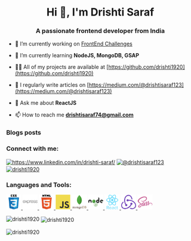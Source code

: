 <h1 align="center">Hi 👋, I'm Drishti Saraf</h1>
<h3 align="center">A passionate frontend developer from India</h3>

- 🔭 I’m currently working on [FrontEnd Challenges](https://github.com/drishti1920/Frontend-Mentor-Challenges/tree/main)

- 🌱 I’m currently learning **NodeJS, MongoDB, GSAP**

- 👨‍💻 All of my projects are available at [https://github.com/drishti1920](https://github.com/drishti1920)

- 📝 I regularly write articles on [https://medium.com/@drishtisaraf123](https://medium.com/@drishtisaraf123)

- 💬 Ask me about **ReactJS**

- 📫 How to reach me **drishtisaraf74@gmail.com**

### Blogs posts
<!-- BLOG-POST-LIST:START -->
<!-- BLOG-POST-LIST:END -->

<h3 align="left">Connect with me:</h3>
<p align="left">
<a href="https://linkedin.com/in/https://www.linkedin.com/in/drishti-saraf/" target="blank"><img align="center" src="https://raw.githubusercontent.com/rahuldkjain/github-profile-readme-generator/master/src/images/icons/Social/linked-in-alt.svg" alt="https://www.linkedin.com/in/drishti-saraf/" height="30" width="40" /></a>
<a href="https://medium.com/@drishtisaraf123" target="blank"><img align="center" src="https://raw.githubusercontent.com/rahuldkjain/github-profile-readme-generator/master/src/images/icons/Social/medium.svg" alt="@drishtisaraf123" height="30" width="40" /></a>
  <a href="https://dev.to/drishti1920" target="blank"><img align="center" src="https://raw.githubusercontent.com/rahuldkjain/github-profile-readme-generator/master/src/images/icons/Social/devto.svg" alt="drishti1920" height="30" width="40" /></a>
</p>

<h3 align="left">Languages and Tools:</h3>
<p align="left"> <a href="https://www.w3schools.com/css/" target="_blank" rel="noreferrer"> <img src="https://raw.githubusercontent.com/devicons/devicon/master/icons/css3/css3-original-wordmark.svg" alt="css3" width="40" height="40"/> </a> <a href="https://expressjs.com" target="_blank" rel="noreferrer"> <img src="https://raw.githubusercontent.com/devicons/devicon/master/icons/express/express-original-wordmark.svg" alt="express" width="40" height="40"/> </a> <a href="https://www.w3.org/html/" target="_blank" rel="noreferrer"> <img src="https://raw.githubusercontent.com/devicons/devicon/master/icons/html5/html5-original-wordmark.svg" alt="html5" width="40" height="40"/> </a> <a href="https://developer.mozilla.org/en-US/docs/Web/JavaScript" target="_blank" rel="noreferrer"> <img src="https://raw.githubusercontent.com/devicons/devicon/master/icons/javascript/javascript-original.svg" alt="javascript" width="40" height="40"/> </a> <a href="https://www.mongodb.com/" target="_blank" rel="noreferrer"> <img src="https://raw.githubusercontent.com/devicons/devicon/master/icons/mongodb/mongodb-original-wordmark.svg" alt="mongodb" width="40" height="40"/> </a> <a href="https://nodejs.org" target="_blank" rel="noreferrer"> <img src="https://raw.githubusercontent.com/devicons/devicon/master/icons/nodejs/nodejs-original-wordmark.svg" alt="nodejs" width="40" height="40"/> </a> <a href="https://reactjs.org/" target="_blank" rel="noreferrer"> <img src="https://raw.githubusercontent.com/devicons/devicon/master/icons/react/react-original-wordmark.svg" alt="react" width="40" height="40"/> </a> <a href="https://redux.js.org" target="_blank" rel="noreferrer"> <img src="https://raw.githubusercontent.com/devicons/devicon/master/icons/redux/redux-original.svg" alt="redux" width="40" height="40"/> </a> <a href="https://sass-lang.com" target="_blank" rel="noreferrer"> <img src="https://raw.githubusercontent.com/devicons/devicon/master/icons/sass/sass-original.svg" alt="sass" width="40" height="40"/> </a> </p>

<p><img align="left" src="https://github-readme-stats.vercel.app/api/top-langs?username=drishti1920&show_icons=true&locale=en&layout=compact" alt="drishti1920" /></p>

<p>&nbsp;<img align="center" src="https://github-readme-stats.vercel.app/api?username=drishti1920&show_icons=true&locale=en" alt="drishti1920" /></p>

<p><img align="center" src="https://github-readme-streak-stats.herokuapp.com/?user=drishti1920&" alt="drishti1920" /></p>
